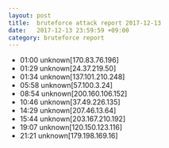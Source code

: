 ```yaml
---
layout: post
title:  bruteforce attack report 2017-12-13
date:   2017-12-13 23:59:59 +09:00
category: bruteforce report
---
```


* 01:00 unknown[170.83.76.196]
* 01:29 unknown[24.37.219.50]
* 01:34 unknown[137.101.210.248]
* 05:58 unknown[57.100.3.24]
* 08:54 unknown[200.160.106.152]
* 10:46 unknown[37.49.226.135]
* 14:29 unknown[207.46.13.64]
* 15:44 unknown[203.167.210.192]
* 19:07 unknown[120.150.123.116]
* 21:21 unknown[179.198.169.16]

